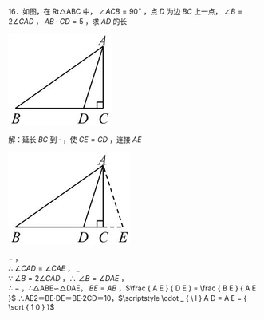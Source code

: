 16．如图，在 Rt△ABC 中， $\angle A C B = 9 0 ^ { \circ }$ ，点 $D$ 为边 $B C$ 上一点， $\angle B { = } 2 \angle C A D$ ， $A B \cdot C D { = } 5$ ，求 $A D$ 的长

![](<../../qs_image_DB/专题1-6_二倍角的解题策略：倍半角模型与绝配角（解析版）_/f9fbcb8ba934ef3990f234bc79f170b6008d9180198692a785723f5a1903f7dc.jpg>)

解：延长 $B C$ 到 $\cdot$ ，使 $C E { = } C D$ ，连接 $A E$

![](<../../qs_image_DB/专题1-6_二倍角的解题策略：倍半角模型与绝配角（解析版）_/0235e15f52b7227acb229645cb77deb012b7f5348c880e4fe750288bc4696e77.jpg>)

$-$ ，  
∴ $\angle C A D = \angle C A E$ ， $\_$   
∵ $\angle B { = } 2 \angle C A D$ ，∴ $\angle B = \angle D A E$ ，  
∴ $-$ ，∴△ABE∽△DAE， $B E { = } A B$ ，$\frac { A E } { D E } = \frac { B E } { A E }$ ∴AE2＝BE·DE＝BE·2CD＝10，$\scriptstyle \cdot _ { \ l } A D = A E = { \sqrt { 1 0 } }$
